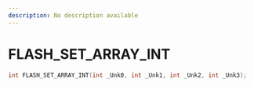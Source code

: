 ```yaml
---
description: No description available 
---
```


# FLASH_SET_ARRAY_INT

```cpp
int FLASH_SET_ARRAY_INT(int _Unk0, int _Unk1, int _Unk2, int _Unk3);
```